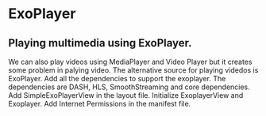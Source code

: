 # ExoPlayer
## Playing multimedia using ExoPlayer.
We can also play videos using MediaPlayer and Video Player but it creates some problem in palying video.
The alternative source for playing videdos is ExoPlayer.
Add all the dependencies to support the exoplayer.
The dependencies are DASH, HLS, SmoothStreaming and core dependencies.
Add SimpleExoPlayerView in the layout file.
Initialize ExoplayerView and Exoplayer.
Add Internet Permissions in the manifest file.
